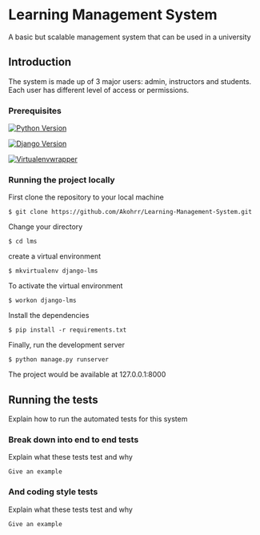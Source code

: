 # Learning Management System

A basic but scalable management system that can be used in a university

## Introduction

The system is made up of 3 major users: admin, instructors and students. Each user has different level of access or permissions.

### Prerequisites

[![Python Version](https://img.shields.io/badge/python-3.6-brightgreen.svg)](https://python.org)

[![Django Version](https://img.shields.io/badge/django-1.11-brightgreen.svg)](https://djangoproject.com)

[![Virtualenvwrapper](https://img.shields.io/badge/virtualenvwrapper-stable-brightgreen.svg)](http://virtualenvwrapper.readthedocs.io/en/latest/install.html)



### Running the project locally

First clone the repository to your local machine

```
$ git clone https://github.com/Akohrr/Learning-Management-System.git
```

Change your directory

```
$ cd lms
```

create a virtual environment

```
$ mkvirtualenv django-lms
```

To activate the virtual environment

```
$ workon django-lms
```

Install the dependencies

```
$ pip install -r requirements.txt
```

Finally, run the development server

```
$ python manage.py runserver
```

The project would be available at 127.0.0.1:8000

## Running the tests

Explain how to run the automated tests for this system

### Break down into end to end tests

Explain what these tests test and why

```
Give an example
```

### And coding style tests

Explain what these tests test and why

```
Give an example
```
